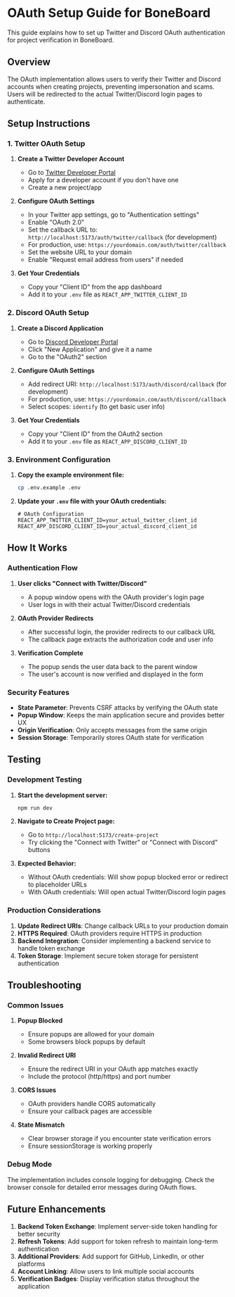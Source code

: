 # OAuth Setup Guide for BoneBoard

This guide explains how to set up Twitter and Discord OAuth authentication for project verification in BoneBoard.

## Overview

The OAuth implementation allows users to verify their Twitter and Discord accounts when creating projects, preventing impersonation and scams. Users will be redirected to the actual Twitter/Discord login pages to authenticate.

## Setup Instructions

### 1. Twitter OAuth Setup

1. **Create a Twitter Developer Account**
   - Go to [Twitter Developer Portal](https://developer.twitter.com/en/portal/dashboard)
   - Apply for a developer account if you don't have one
   - Create a new project/app

2. **Configure OAuth Settings**
   - In your Twitter app settings, go to "Authentication settings"
   - Enable "OAuth 2.0" 
   - Set the callback URL to: `http://localhost:5173/auth/twitter/callback` (for development)
   - For production, use: `https://yourdomain.com/auth/twitter/callback`
   - Set the website URL to your domain
   - Enable "Request email address from users" if needed

3. **Get Your Credentials**
   - Copy your "Client ID" from the app dashboard
   - Add it to your `.env` file as `REACT_APP_TWITTER_CLIENT_ID`

### 2. Discord OAuth Setup

1. **Create a Discord Application**
   - Go to [Discord Developer Portal](https://discord.com/developers/applications)
   - Click "New Application" and give it a name
   - Go to the "OAuth2" section

2. **Configure OAuth Settings**
   - Add redirect URI: `http://localhost:5173/auth/discord/callback` (for development)
   - For production, use: `https://yourdomain.com/auth/discord/callback`
   - Select scopes: `identify` (to get basic user info)

3. **Get Your Credentials**
   - Copy your "Client ID" from the OAuth2 section
   - Add it to your `.env` file as `REACT_APP_DISCORD_CLIENT_ID`

### 3. Environment Configuration

1. **Copy the example environment file:**
   ```bash
   cp .env.example .env
   ```

2. **Update your `.env` file with your OAuth credentials:**
   ```env
   # OAuth Configuration
   REACT_APP_TWITTER_CLIENT_ID=your_actual_twitter_client_id
   REACT_APP_DISCORD_CLIENT_ID=your_actual_discord_client_id
   ```

## How It Works

### Authentication Flow

1. **User clicks "Connect with Twitter/Discord"**
   - A popup window opens with the OAuth provider's login page
   - User logs in with their actual Twitter/Discord credentials

2. **OAuth Provider Redirects**
   - After successful login, the provider redirects to our callback URL
   - The callback page extracts the authorization code and user info

3. **Verification Complete**
   - The popup sends the user data back to the parent window
   - The user's account is now verified and displayed in the form

### Security Features

- **State Parameter**: Prevents CSRF attacks by verifying the OAuth state
- **Popup Window**: Keeps the main application secure and provides better UX
- **Origin Verification**: Only accepts messages from the same origin
- **Session Storage**: Temporarily stores OAuth state for verification

## Testing

### Development Testing

1. **Start the development server:**
   ```bash
   npm run dev
   ```

2. **Navigate to Create Project page:**
   - Go to `http://localhost:5173/create-project`
   - Try clicking the "Connect with Twitter" or "Connect with Discord" buttons

3. **Expected Behavior:**
   - Without OAuth credentials: Will show popup blocked error or redirect to placeholder URLs
   - With OAuth credentials: Will open actual Twitter/Discord login pages

### Production Considerations

1. **Update Redirect URIs**: Change callback URLs to your production domain
2. **HTTPS Required**: OAuth providers require HTTPS in production
3. **Backend Integration**: Consider implementing a backend service to handle token exchange
4. **Token Storage**: Implement secure token storage for persistent authentication

## Troubleshooting

### Common Issues

1. **Popup Blocked**
   - Ensure popups are allowed for your domain
   - Some browsers block popups by default

2. **Invalid Redirect URI**
   - Ensure the redirect URI in your OAuth app matches exactly
   - Include the protocol (http/https) and port number

3. **CORS Issues**
   - OAuth providers handle CORS automatically
   - Ensure your callback pages are accessible

4. **State Mismatch**
   - Clear browser storage if you encounter state verification errors
   - Ensure sessionStorage is working properly

### Debug Mode

The implementation includes console logging for debugging. Check the browser console for detailed error messages during OAuth flows.

## Future Enhancements

1. **Backend Token Exchange**: Implement server-side token handling for better security
2. **Refresh Tokens**: Add support for token refresh to maintain long-term authentication
3. **Additional Providers**: Add support for GitHub, LinkedIn, or other platforms
4. **Account Linking**: Allow users to link multiple social accounts
5. **Verification Badges**: Display verification status throughout the application
